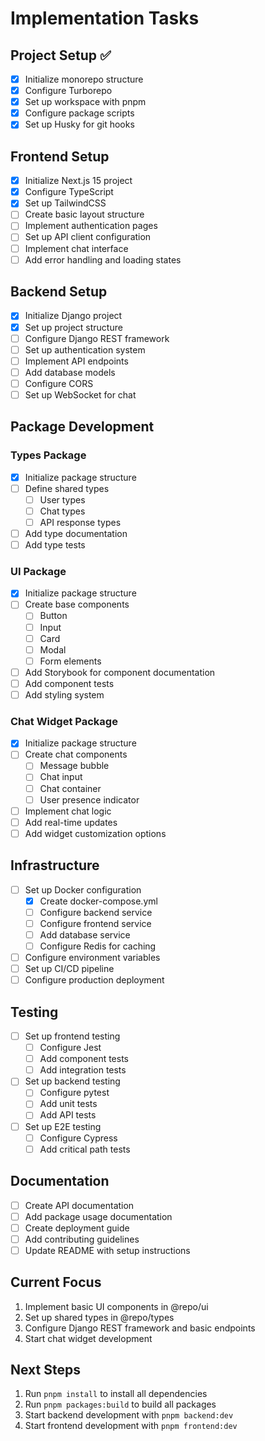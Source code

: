 # Implementation Tasks

## Project Setup ✅

- [x] Initialize monorepo structure
- [x] Configure Turborepo
- [x] Set up workspace with pnpm
- [x] Configure package scripts
- [x] Set up Husky for git hooks

## Frontend Setup

- [x] Initialize Next.js 15 project
- [x] Configure TypeScript
- [x] Set up TailwindCSS
- [ ] Create basic layout structure
- [ ] Implement authentication pages
- [ ] Set up API client configuration
- [ ] Implement chat interface
- [ ] Add error handling and loading states

## Backend Setup

- [x] Initialize Django project
- [x] Set up project structure
- [ ] Configure Django REST framework
- [ ] Set up authentication system
- [ ] Implement API endpoints
- [ ] Add database models
- [ ] Configure CORS
- [ ] Set up WebSocket for chat

## Package Development

### Types Package

- [x] Initialize package structure
- [ ] Define shared types
  - [ ] User types
  - [ ] Chat types
  - [ ] API response types
- [ ] Add type documentation
- [ ] Add type tests

### UI Package

- [x] Initialize package structure
- [ ] Create base components
  - [ ] Button
  - [ ] Input
  - [ ] Card
  - [ ] Modal
  - [ ] Form elements
- [ ] Add Storybook for component documentation
- [ ] Add component tests
- [ ] Add styling system

### Chat Widget Package

- [x] Initialize package structure
- [ ] Create chat components
  - [ ] Message bubble
  - [ ] Chat input
  - [ ] Chat container
  - [ ] User presence indicator
- [ ] Implement chat logic
- [ ] Add real-time updates
- [ ] Add widget customization options

## Infrastructure

- [ ] Set up Docker configuration
  - [x] Create docker-compose.yml
  - [ ] Configure backend service
  - [ ] Configure frontend service
  - [ ] Add database service
  - [ ] Configure Redis for caching
- [ ] Configure environment variables
- [ ] Set up CI/CD pipeline
- [ ] Configure production deployment

## Testing

- [ ] Set up frontend testing
  - [ ] Configure Jest
  - [ ] Add component tests
  - [ ] Add integration tests
- [ ] Set up backend testing
  - [ ] Configure pytest
  - [ ] Add unit tests
  - [ ] Add API tests
- [ ] Set up E2E testing
  - [ ] Configure Cypress
  - [ ] Add critical path tests

## Documentation

- [ ] Create API documentation
- [ ] Add package usage documentation
- [ ] Create deployment guide
- [ ] Add contributing guidelines
- [ ] Update README with setup instructions

## Current Focus

1. Implement basic UI components in @repo/ui
2. Set up shared types in @repo/types
3. Configure Django REST framework and basic endpoints
4. Start chat widget development

## Next Steps

1. Run `pnpm install` to install all dependencies
2. Run `pnpm packages:build` to build all packages
3. Start backend development with `pnpm backend:dev`
4. Start frontend development with `pnpm frontend:dev`
